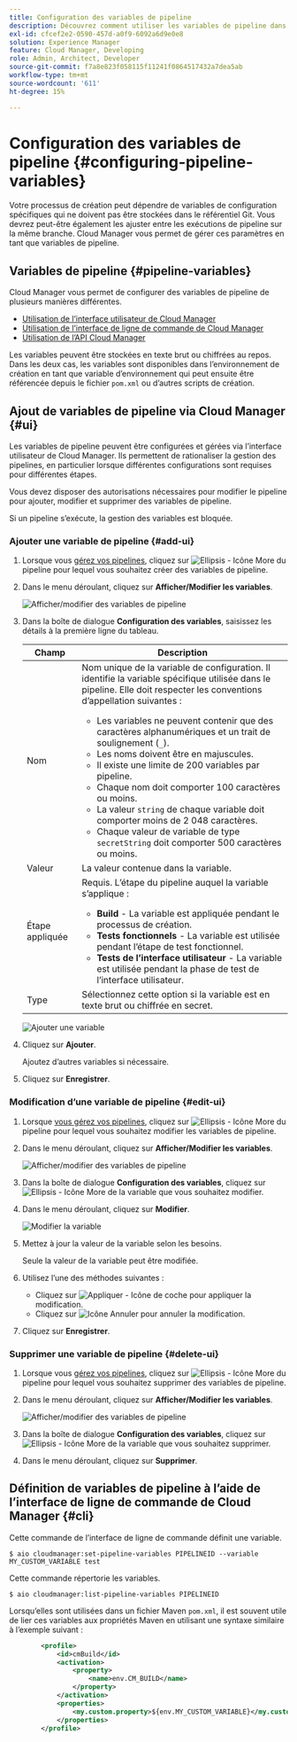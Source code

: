 ```yaml
---
title: Configuration des variables de pipeline
description: Découvrez comment utiliser les variables de pipeline dans Cloud Manager pour gérer des variables de configuration spécifiques pour votre version.
exl-id: cfcef2e2-0590-457d-a0f9-6092a6d9e0e8
solution: Experience Manager
feature: Cloud Manager, Developing
role: Admin, Architect, Developer
source-git-commit: f7a8e823f058115f11241f0864517432a7dea5ab
workflow-type: tm+mt
source-wordcount: '611'
ht-degree: 15%

---
```


# Configuration des variables de pipeline {#configuring-pipeline-variables}

Votre processus de création peut dépendre de variables de configuration spécifiques qui ne doivent pas être stockées dans le référentiel Git. Vous devrez peut-être également les ajuster entre les exécutions de pipeline sur la même branche. Cloud Manager vous permet de gérer ces paramètres en tant que variables de pipeline.

## Variables de pipeline {#pipeline-variables}

Cloud Manager vous permet de configurer des variables de pipeline de plusieurs manières différentes.

* [Utilisation de l’interface utilisateur de Cloud Manager](#ui)
* [Utilisation de l’interface de ligne de commande de Cloud Manager](#cli)
* [Utilisation de l’API Cloud Manager](https://developer.adobe.com/experience-cloud/cloud-manager/reference/api/#tag/Variables/operation/getPipelineVariables)

Les variables peuvent être stockées en texte brut ou chiffrées au repos. Dans les deux cas, les variables sont disponibles dans l’environnement de création en tant que variable d’environnement qui peut ensuite être référencée depuis le fichier `pom.xml` ou d’autres scripts de création.

## Ajout de variables de pipeline via Cloud Manager {#ui}

Les variables de pipeline peuvent être configurées et gérées via l’interface utilisateur de Cloud Manager. Ils permettent de rationaliser la gestion des pipelines, en particulier lorsque différentes configurations sont requises pour différentes étapes.

Vous devez disposer des autorisations nécessaires pour modifier le pipeline pour ajouter, modifier et supprimer des variables de pipeline.

Si un pipeline s’exécute, la gestion des variables est bloquée.

### Ajouter une variable de pipeline {#add-ui}

1. Lorsque vous [gérez vos pipelines](/help/implementing/cloud-manager/configuring-pipelines/managing-pipelines.md), cliquez sur ![Ellipsis - Icône More](https://spectrum.adobe.com/static/icons/workflow_18/Smock_More_18_N.svg) du pipeline pour lequel vous souhaitez créer des variables de pipeline.

1. Dans le menu déroulant, cliquez sur **Afficher/Modifier les variables**.

   ![Afficher/modifier des variables de pipeline](/help/implementing/cloud-manager/assets/pipeline-variables-view-edit.png)

1. Dans la boîte de dialogue **Configuration des variables**, saisissez les détails à la première ligne du tableau.

   | Champ | Description |
   | --- | --- |
   | Nom | Nom unique de la variable de configuration. Il identifie la variable spécifique utilisée dans le pipeline. Elle doit respecter les conventions d’appellation suivantes :<ul><li>Les variables ne peuvent contenir que des caractères alphanumériques et un trait de soulignement (`_`).</li><li>Les noms doivent être en majuscules.</li><li>Il existe une limite de 200 variables par pipeline.</li><li>Chaque nom doit comporter 100 caractères ou moins.</li><li>La valeur `string` de chaque variable doit comporter moins de 2 048 caractères.</li><li>Chaque valeur de variable de type `secretString` doit comporter 500 caractères ou moins.</li></ul> |
   | Valeur | La valeur contenue dans la variable. |
   | Étape appliquée | Requis. L’étape du pipeline auquel la variable s’applique :<ul><li>**Build** - La variable est appliquée pendant le processus de création.</li><li>**Tests fonctionnels** - La variable est utilisée pendant l’étape de test fonctionnel.</li><li>**Tests de l’interface utilisateur** - La variable est utilisée pendant la phase de test de l’interface utilisateur.</li></ul> |
   | Type | Sélectionnez cette option si la variable est en texte brut ou chiffrée en secret. |

   ![Ajouter une variable](/help/implementing/cloud-manager/assets/pipeline-variables-add-variable.png)

1. Cliquez sur **Ajouter**.

   Ajoutez d’autres variables si nécessaire.

1. Cliquez sur **Enregistrer**.

### Modification d’une variable de pipeline {#edit-ui}

1. Lorsque [vous gérez vos pipelines](/help/implementing/cloud-manager/configuring-pipelines/managing-pipelines.md), cliquez sur ![Ellipsis - Icône More](https://spectrum.adobe.com/static/icons/workflow_18/Smock_More_18_N.svg) du pipeline pour lequel vous souhaitez modifier les variables de pipeline.

1. Dans le menu déroulant, cliquez sur **Afficher/Modifier les variables**.

   ![Afficher/modifier des variables de pipeline](/help/implementing/cloud-manager/assets/pipeline-variables-view-edit.png)

1. Dans la boîte de dialogue **Configuration des variables**, cliquez sur ![Ellipsis - Icône More](https://spectrum.adobe.com/static/icons/workflow_18/Smock_More_18_N.svg) de la variable que vous souhaitez modifier.

1. Dans le menu déroulant, cliquez sur **Modifier**.

   ![Modifier la variable](/help/implementing/cloud-manager/assets/pipeline-variables-edit.png)

1. Mettez à jour la valeur de la variable selon les besoins.

   Seule la valeur de la variable peut être modifiée.

1. Utilisez l’une des méthodes suivantes :

   * Cliquez sur ![Appliquer - Icône de coche](https://spectrum.adobe.com/static/icons/workflow_18/Smock_Checkmark_18_N.svg) pour appliquer la modification.
   * Cliquez sur ![Icône Annuler](https://spectrum.adobe.com/static/icons/workflow_18/Smock_Undo_18_N.svg) pour annuler la modification.

1. Cliquez sur **Enregistrer**.

### Supprimer une variable de pipeline {#delete-ui}

1. Lorsque vous [gérez vos pipelines](/help/implementing/cloud-manager/configuring-pipelines/managing-pipelines.md), cliquez sur ![Ellipsis - Icône More](https://spectrum.adobe.com/static/icons/workflow_18/Smock_More_18_N.svg) du pipeline pour lequel vous souhaitez supprimer des variables de pipeline.

1. Dans le menu déroulant, cliquez sur **Afficher/Modifier les variables**.

   ![Afficher/modifier des variables de pipeline](/help/implementing/cloud-manager/assets/pipeline-variables-view-edit.png)

1. Dans la boîte de dialogue **Configuration des variables**, cliquez sur ![Ellipsis - Icône More](https://spectrum.adobe.com/static/icons/workflow_18/Smock_More_18_N.svg) de la variable que vous souhaitez supprimer.

1. Dans le menu déroulant, cliquez sur **Supprimer**.


## Définition de variables de pipeline à l’aide de l’interface de ligne de commande de Cloud Manager {#cli}

Cette commande de l’interface de ligne de commande définit une variable.

```shell
$ aio cloudmanager:set-pipeline-variables PIPELINEID --variable MY_CUSTOM_VARIABLE test
```

Cette commande répertorie les variables.

```shell
$ aio cloudmanager:list-pipeline-variables PIPELINEID
```

Lorsqu’elles sont utilisées dans un fichier Maven `pom.xml`, il est souvent utile de lier ces variables aux propriétés Maven en utilisant une syntaxe similaire à l’exemple suivant :

```xml
        <profile>
            <id>cmBuild</id>
            <activation>
                <property>
                    <name>env.CM_BUILD</name>
                </property>
            </activation>
            <properties>
                <my.custom.property>${env.MY_CUSTOM_VARIABLE}</my.custom.property> 
            </properties>
        </profile>
```
